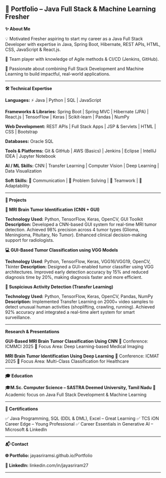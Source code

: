 **🌟 Portfolio – Java Full Stack & Machine Learning Fresher**
----------------------------------------------------------------------------------------------------------------------------------------------------------------------------------
**✨ About Me**

💡 Motivated Fresher aspiring to start my career as a Java Full Stack Developer with expertise in Java, Spring Boot, Hibernate, REST APIs, HTML, CSS, JavaScript & React.js.

🤝 Team player with knowledge of Agile methods & CI/CD (Jenkins, GitHub).

🚀 Passionate about combining Full Stack Development and Machine Learning to build impactful, real-world applications.

----------------------------------------------------------------------------------------------------------------------------------------------------------------------------------
**🛠️ Technical Expertise**

**Languages:** ⚡ Java | Python | SQL | JavaScript

**Frameworks & Libraries:** Spring Boot | Spring MVC | Hibernate (JPA) | React.js | TensorFlow | Keras | Scikit-learn | Pandas | NumPy

**Web Development:** REST APIs | Full Stack Apps | JSP & Servlets | HTML | CSS | Bootstrap

**Databases:** Oracle SQL

**Tools & Platforms:** Git & GitHub | AWS (Basics) | Jenkins | Eclipse | IntelliJ IDEA | Jupyter Notebook

**AI / ML Skills:** CNN | Transfer Learning | Computer Vision | Deep Learning | Data Visualization

**Soft Skills:** 💬 Communication | 🧠 Problem Solving | 🤝 Teamwork | 🔄 Adaptability

----------------------------------------------------------------------------------------------------------------------------------------------------------------------------------
**🚀 Projects**

**🧠 MRI Brain Tumor Identification (CNN + GUI)**

**Technology Used:** Python, TensorFlow, Keras, OpenCV, GUI Toolkit
**Description:** Developed a CNN-based GUI system for real-time MRI tumor detection. Achieved 98% precision across 4 tumor types (Glioma, Meningioma, Pituitary, No Tumor). Enhanced clinical decision-making support for radiologists.

**💻 GUI-Based Tumor Classification using VGG Models**

**Technology Used**: Python, TensorFlow, Keras, VGG16/VGG19, OpenCV, Tkinter
**Description:** Designed a GUI-enabled tumor classifier using VGG architectures. Improved early detection accuracy by 15% and reduced diagnosis time by 20%, making diagnosis faster and more efficient.

**🎥 Suspicious Activity Detection (Transfer Learning)**

**Technology Used:** Python, TensorFlow, Keras, OpenCV, Pandas, NumPy
**Description:** Implemented Transfer Learning on 2000+ video samples to detect unusual human activities (shoplifting, crawling, running). Achieved 92% accuracy and integrated a real-time alert system for smart surveillance.

----------------------------------------------------------------------------------------------------------------------------------------------------------------------------------
**Research & Presentations**

**GUI-Based MRI Brain Tumor Classification Using CNN**
📍 Conference: ICMMCI 2025
📌 Focus Area: Deep Learning-based Medical Imaging

**MRI Brain Tumor Identification Using Deep Learning**
📍 Conference: ICMAT 2025
📌 Focus Area: Multi-Class Classification for Healthcare

----------------------------------------------------------------------------------------------------------------------------------------------------------------------------------
**🎓 Education**

🎓**M.Sc. Computer Science – SASTRA Deemed University, Tamil Nadu**
🎯 Academic focus on Java Full Stack Development & Machine Learning

----------------------------------------------------------------------------------------------------------------------------------------------------------------------------------

**🏅 Certifications**

✅ Java Programming, SQL (DDL & DML), Excel – Great Learning
✅ TCS iON Career Edge – Young Professional
✅ Career Essentials in Generative AI – Microsoft & LinkedIn

----------------------------------------------------------------------------------------------------------------------------------------------------------------------------------
**📬 Contact**

**🌐 Portfolio:** jayasriramsi.github.io/Portfolio

**🔗 LinkedIn:** linkedin.com/in/jayasriram27

----------------------------------------------------------------------------------------------------------------------------------------------------------------------------------
